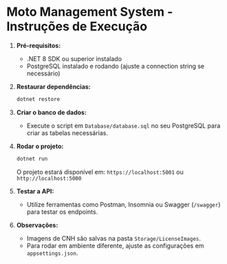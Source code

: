 # Moto Management System - Instruções de Execução

1. **Pré-requisitos:**
   - .NET 8 SDK ou superior instalado
   - PostgreSQL instalado e rodando (ajuste a connection string se necessário)

2. **Restaurar dependências:**
   ```sh
   dotnet restore
   ```

3. **Criar o banco de dados:**
   - Execute o script em `Database/database.sql` no seu PostgreSQL para criar as tabelas necessárias.

4. **Rodar o projeto:**
   ```sh
   dotnet run
   ```
   O projeto estará disponível em: `https://localhost:5001` ou `http://localhost:5000`

5. **Testar a API:**
   - Utilize ferramentas como Postman, Insomnia ou Swagger (`/swagger`) para testar os endpoints.

6. **Observações:**
   - Imagens de CNH são salvas na pasta `Storage/LicenseImages`.
   - Para rodar em ambiente diferente, ajuste as configurações em `appsettings.json`.

